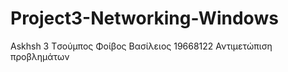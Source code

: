 # Project3-Networking-Windows
Askhsh 3 
Tσούμπος Φοίβος Βασίλειος
19668122
Αντιμετώπιση προβλημάτων
